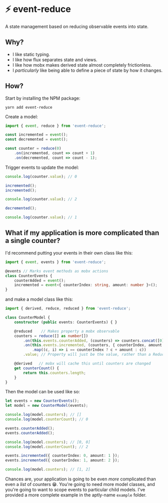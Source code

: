 # ⚡ event-reduce 
A state management based on reducing observable events into state.

## Why?
* I like static typing.
* I like how flux separates state and views.
* I like how mobx makes derived state almost completely frictionless.
* I _particularly_ like being able to define a piece of state by how it changes.

## How?
Start by installing the NPM package:
```
yarn add event-reduce
```

Create a model:
```ts
import { event, reduce } from 'event-reduce';

const incremented = event();
const decremented = event();

const counter = reduce(0)
    .on(incremented, count => count + 1)
    .on(decremented, count => count - 1);
```

Trigger events to update the model:
```ts
console.log(counter.value); // 0

incremented();
incremented();

console.log(counter.value); // 2

decremented();

console.log(counter.value); // 1
```

## What if my application is more complicated than a single counter?
I'd recommend putting your events in their own class like this:
```ts
import { event, events } from 'event-reduce';

@events // Marks event methods as mobx actions
class CounterEvents {
    counterAdded = event();
    incremented = event<{ counterIndex: string, amount: number }>();
}
```
and make a model class like this:
```ts
import { derived, reduce, reduced } from 'event-reduce';

class CounterModel {
    constructor (public events: CounterEvents) { }

    @reduced    // Makes property a mobx observable
    counters = reduce([] as number[])
        .on(this.events.counterAdded, (counters) => counters.concat([0]))
        .on(this.events.incremented, (counters, { counterIndex, amount }) => counters
            .map((c, i) => i == counterIndex ? c + amount : c))
        .value; // Property will just be the value, rather than a Reduction object

    @derived   // mobx will cache this until counters are changed
    get counterCount() {
        return this.counters.length;
    }
}
```

Then the model can be used like so:
```ts
let events = new CounterEvents();
let model = new CounterModel(events);

console.log(model.counters); // []
console.log(model.counterCount); // 0

events.counterAdded();
events.counterAdded();

console.log(model.counters); // [0, 0]
console.log(model.counterCount); // 2

events.incremented({ counterIndex: 0, amount: 1 });
events.incremented({ counterIndex: 1, amount: 2 });

console.log(model.counters); // [1, 2]
```
Chances are, your application is going to be even _more_ complicated than even a _list_ of counters 😁. You're going to need more model classes, and you're going to want to scope events to particular child models. I've provided a more complete example in the aptly-name `example` folder.